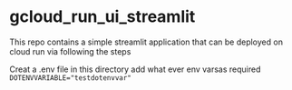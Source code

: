# gcloud_run_ui_streamlit
This repo contains a simple streamlit application that can be deployed on cloud run via following the steps 

Creat a .env file in this directory add what ever env varsas required
`DOTENVVARIABLE="testdotenvvar"`
